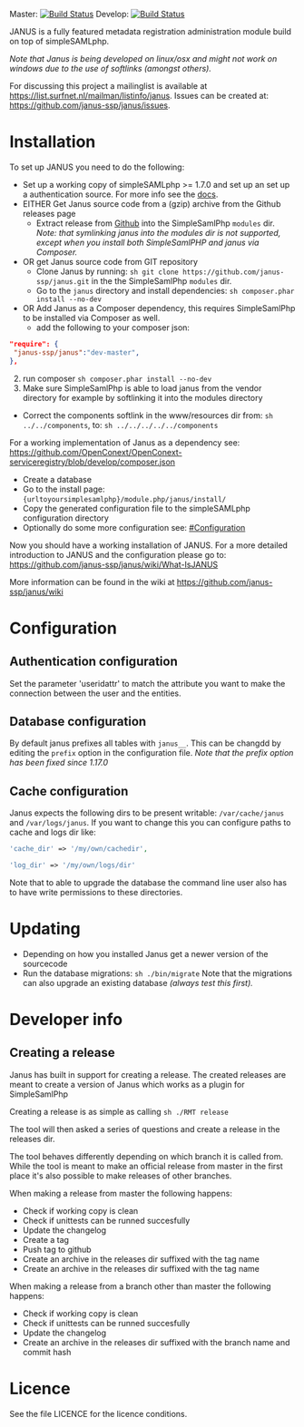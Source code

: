 Master: [![Build Status](https://travis-ci.org/janus-ssp/janus.png?branch=master)](https://travis-ci.org/janus-ssp/janus) Develop: [![Build Status](https://travis-ci.org/janus-ssp/janus.png?branch=develop)](https://travis-ci.org/janus-ssp/janus)

JANUS is a fully featured metadata registration administration module build on top of simpleSAMLphp. 

*Note that Janus is being developed on linux/osx and might not work on windows due to the use of softlinks (amongst others).*

For discussing this project a mailinglist is available at https://list.surfnet.nl/mailman/listinfo/janus. Issues can be created at: https://github.com/janus-ssp/janus/issues.

Installation
============
To set up JANUS you need to do the following:

- Set up a working copy of simpleSAMLphp >= 1.7.0 and set up an set up a authentication source. For more info see the [docs](http://simplesamlphp.org/docs/). 
- EITHER Get Janus source code from a (gzip) archive from the Github releases page
  - Extract release from [Github](https://github.com/janus-ssp/janus/releases) into the SimpleSamlPhp ``modules`` dir.
    *Note: that symlinking janus into the modules dir is not supported, except when you install both SimpleSamlPHP and janus via Composer.*
- OR get Janus source code from GIT repository
  - Clone Janus by running: ``sh git clone https://github.com/janus-ssp/janus.git`` in the the SimpleSamlPhp ``modules`` dir.
  - Go to the ``janus`` directory and install dependencies: ``sh composer.phar install --no-dev``
- OR Add Janus as a Composer dependency, this requires SimpleSamlPhp to be installed via Composer as well.
  - add the following to your composer json: 
```json
"require": {
 "janus-ssp/janus":"dev-master",
},
  ```
  2. run composer ``sh composer.phar install --no-dev``
  3. Make sure SimpleSamlPhp is able to load janus from the vendor directory for example by softlinking it into the modules directory
  - Correct the components softlink in the www/resources dir from: ``sh ../../components``, to: ``sh ../../../../../components ``

   For a working implementation of Janus as a dependency see:
   https://github.com/OpenConext/OpenConext-serviceregistry/blob/develop/composer.json
- Create a database
- Go to the install page: ``{urltoyoursimplesamlphp}/module.php/janus/install/``
- Copy the generated configuration file to the simpleSAMLphp configuration directory
- Optionally do some more configuration see: [#Configuration](#configuration)

Now you should have a working installation of JANUS. For a more detailed introduction to JANUS and the configuration please go to: https://github.com/janus-ssp/janus/wiki/What-IsJANUS

More information can be found in the wiki at https://github.com/janus-ssp/janus/wiki

Configuration
=============

Authentication configuration
----------------------------

Set the parameter 'useridattr' to match the attribute you want
to make the connection between the user and the entities.

Database configuration
----------------------
By default janus prefixes all tables with ``janus__``. This can be changdd by editing the `prefix` option in the configuration file. *Note that the prefix option has been fixed since 1.17.0*

Cache configuration
-------------------

Janus expects the following dirs to be present writable: ``/var/cache/janus`` and ``/var/logs/janus``. If you want to change this you can configure paths to cache and logs dir like:

```php
'cache_dir' => '/my/own/cachedir',

'log_dir' => '/my/own/logs/dir'
```

Note that to able to upgrade the database the command line user also has to have write permissions to these directories.

Updating
========
- Depending on how you installed Janus get a newer version of the sourcecode
- Run the database migrations: ``sh ./bin/migrate``
  Note that the migrations can also upgrade an existing database *(always test this first).* 

Developer info
==============

Creating a release
------------------

Janus has built in support for creating a release. The created releases are meant to create a version of Janus which works as a plugin for SimpleSamlPhp

Creating a release is as simple as calling
``sh ./RMT release ``

The tool will then asked a series of questions and create a release in the releases dir.

The tool behaves differently depending on which branch it is called from. While the tool is meant to make an official release from master in the first place it's also possible to make releases of other branches.

When making a release from master the following happens:
- Check if working copy is clean
- Check if unittests can be runned succesfully
- Update the changelog
- Create a tag
- Push tag to github
- Create an archive in the releases dir suffixed with the tag name
- Create an archive in the releases dir suffixed with the tag name

When making a release from a branch other than master the following happens:
- Check if working copy is clean
- Check if unittests can be runned succesfully
- Update the changelog
- Create an archive in the releases dir suffixed with the branch name and commit hash

Licence
=======

See the file LICENCE for the licence conditions.
